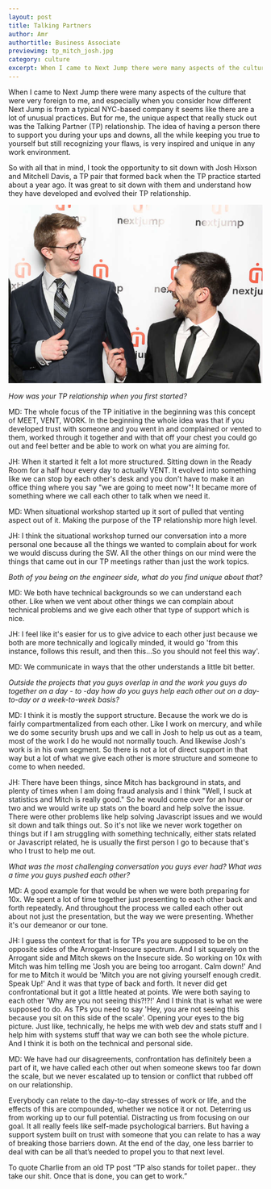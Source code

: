 ```yaml
---
layout: post
title: Talking Partners
author: Amr
authortitle: Business Associate
previewimg: tp_mitch_josh.jpg
category: culture
excerpt: When I came to Next Jump there were many aspects of the culture that were very foreign to me, and especially when you consider how different Next Jump is from a typical NYC-based company it seems like there are a lot of unusual practices. But for me, the unique aspect that really stuck...
---
```

When I came to Next Jump there were many aspects of the culture that were very foreign to me, and especially when you consider how different Next Jump is from a typical NYC-based company it seems like there are a lot of unusual practices. But for me, the unique aspect that really stuck out was the Talking Partner (TP) relationship. The idea of having a person there to support you during your ups and downs, all the while keeping you true to yourself but still recognizing your flaws, is very inspired and unique in any work environment. 

So with all that in mind, I took the opportunity to sit down with Josh Hixson and Mitchell Davis, a TP pair that formed back when the TP practice started about a year ago. It was great to sit down with them and understand how they have developed and evolved their TP relationship.

![Josh and Mitchell](/images/tp_mitch_josh.jpg)

*How was your TP relationship when you first started?*

MD: The whole focus of the TP initiative in the beginning was this concept of MEET, VENT, WORK. In the beginning the whole idea was that if you developed trust with someone and you went in and complained or vented to them, worked through it together and with that off your chest you could go out and feel better and be able to work on what you are aiming for.

JH: When it started it felt a lot more structured. Sitting down in the Ready Room for a half hour every day to actually VENT. It evolved into something like we can stop by each other's desk and you don't have to make it an office thing where you say "we are going to meet now"! It became more of something where we call each other to talk when we need it. 

MD: When situational workshop started up it sort of pulled that venting aspect out of it. Making the purpose of the TP relationship more high level.

JH: I think the situational workshop turned our conversation into a more personal one because all the things we wanted to complain about for work we would discuss during the SW. All the other things on our mind were the things that came out in our TP meetings rather than just the work topics.

*Both of you being on the engineer side, what do you find unique about that?*

MD: We both have technical backgrounds so we can understand each other. Like when we vent about other things we can complain about technical problems and we give each other that type of support which is nice. 

JH: I feel like it's easier for us to give advice to each other just because we both are more technically and logically minded, it would go 'from this instance, follows this result, and then this...So you should not feel this way'. 

MD: We communicate in ways that the other understands a little bit better. 

*Outside the projects that you guys overlap in and the work you guys do together on a day - to -day how do you guys help each other out on a day-to-day or a week-to-week basis?*

MD: I think it is mostly the support structure. Because the work we do is fairly compartmentalized from each other. Like I work on mercury, and while we do some security brush ups and we call in Josh to help us out as a team, most of the work I do he would not normally touch. And likewise Josh's work is in his own segment. So there is not a lot of direct support in that way but a lot of what we give each other is more structure and someone to come to when needed. 

JH:  There have been things, since Mitch has background in stats, and plenty of times when I am doing fraud analysis and I think "Well, I suck at statistics and Mitch is really good." So he would come over for an hour or two and we would write up stats on the board and help solve the issue. There were other problems like help solving Javascript issues and we would sit down and talk things out. So it's not like we never work together on things but if I am struggling with something technically, either stats related or Javascript related, he is usually the first person I go to because that's who I trust to help me out. 

*What was the most challenging conversation you guys ever had? What was a time you guys pushed each other?*

MD: A good example for that would be when we were both preparing for 10x. We spent a lot of time together just presenting to each other back and forth repeatedly. And throughout the process we called each other out about not just the presentation, but the way we were presenting. Whether it's our demeanor or our tone. 

JH: I guess the context for that is for TPs you are supposed to be on the opposite sides of the Arrogant-Insecure spectrum. And I sit squarely on the Arrogant side and Mitch skews on the Insecure side. So working on 10x with Mitch was him telling me 'Josh you are being too arrogant. Calm down!' And for me to Mitch it would be 'Mitch you are not giving yourself enough credit. Speak Up!' And it was that type of back and forth. It never did get confrontational but it got a little heated at points.  We were both saying to each other 'Why are you not seeing this?!?!' And I think that is what we were supposed to do. As TPs you need to say 'Hey, you are not seeing this because you sit on this side of the scale'. Opening your eyes to the big picture. Just like, technically, he helps me with web dev and stats stuff and I help him with systems stuff that way we can both see the whole picture. And I think it is both on the technical and personal side. 

MD: We have had our disagreements, confrontation has definitely been a part of it, we have called each other out when someone skews too far down the scale, but we never escalated up to tension or conflict that rubbed off on our relationship. 

Everybody can relate to the day-to-day stresses of work or life, and the effects of this are compounded, whether we notice it or not. Deterring us from working up to our full potential. Distracting us from focusing on our goal. It all really feels like self-made psychological barriers. But having a support system built on trust with someone that you can relate to has a way of breaking those barriers down. At the end of the day, one less barrier to deal with can be all that’s needed to propel you to that next level. 

To quote Charlie from an old TP post “TP also stands for toilet paper.. they take our shit. Once that is done, you can get to work.”
